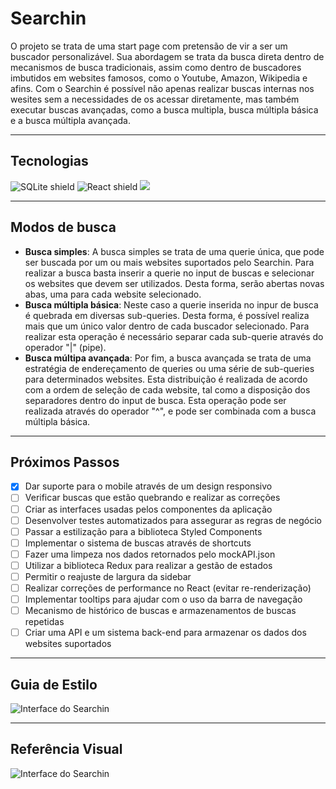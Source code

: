 # Searchin

O projeto se trata de uma start page com pretensão de vir a ser um buscador personalizável. Sua abordagem se trata da busca direta dentro de mecanismos de busca tradicionais, assim como dentro de buscadores imbutidos em websites famosos, como o Youtube, Amazon, Wikipedia e afins. Com o Searchin é possível não apenas realizar buscas internas nos wesites sem a necessidades de os acessar diretamente, mas também executar buscas avançadas, como a busca multipla, busca múltipla básica e a busca múltipla avançada.

---

## Tecnologias

  <img src="https://img.shields.io/badge/TypeScript-007ACC?style=for-the-badge&logo=typescript&logoColor=white" alt="SQLite shield" />
  <img src="https://img.shields.io/badge/React-20232A?style=for-the-badge&logo=react&logoColor=61DAFB" alt="React shield"/>
  <img src="https://img.shields.io/badge/sass-CC6699?style=for-the-badge&logo=sass&logoColor=white"/>

---

## Modos de busca

- **Busca simples**: A busca simples se trata de uma querie única, que pode ser buscada por um ou mais websites suportados pelo Searchin. Para realizar a busca basta inserir a querie no input de buscas e selecionar os websites que devem ser utilizados. Desta forma, serão abertas novas abas, uma para cada website selecionado.
- **Busca múltipla básica**: Neste caso a querie inserida no inpur de busca é quebrada em diversas sub-queries. Desta forma, é possível realiza mais que um único valor dentro de cada buscador selecionado. Para realizar esta operação é necessário separar cada sub-querie através do operador "|" (pipe).
- **Busca múltipa avançada**: Por fim, a busca avançada se trata de uma estratégia de endereçamento de queries ou uma série de sub-queries para determinados websites. Esta distribuição é realizada de acordo com a ordem de seleção de cada website, tal como a disposição dos separadores dentro do input de busca. Esta operação pode ser realizada através do operador "^", e pode ser combinada com a busca múltipla básica.

---

## Próximos Passos

- [x] Dar suporte para o mobile através de um design responsivo
- [ ] Verificar buscas que estão quebrando e realizar as correções
- [ ] Criar as interfaces usadas pelos componentes da aplicação
- [ ] Desenvolver testes automatizados para assegurar as regras de negócio
- [ ] Passar a estilização para a biblioteca Styled Components
- [ ] Implementar o sistema de buscas através de shortcuts
- [ ] Fazer uma limpeza nos dados retornados pelo mockAPI.json
- [ ] Utilizar a biblioteca Redux para realizar a gestão de estados
- [ ] Permitir o reajuste de largura da sidebar
- [ ] Realizar correções de performance no React (evitar re-renderização)
- [ ] Implementar tooltips para ajudar com o uso da barra de navegação
- [ ] Mecanismo de histórico de buscas e armazenamentos de buscas repetidas
- [ ] Criar uma API e um sistema back-end para armazenar os dados dos websites suportados

---

## Guia de Estilo

<img src="../SearchIn/public/style-guide.png" alt="Interface do Searchin"/>

---

## Referência Visual

<img src="../SearchIn/public/searchin.png" alt="Interface do Searchin"/>
